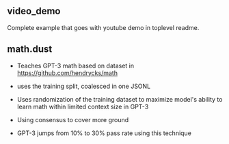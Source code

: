 ## video_demo

Complete example that goes with youtube demo in toplevel readme.

## math.dust

* Teaches GPT-3 math based on dataset in https://github.com/hendrycks/math

* uses the training split, coalesced in one JSONL
* Uses randomization of the training dataset to maximize model's ability to learn math within limited context size in GPT-3
* Using consensus to cover more ground
* GPT-3 jumps from 10% to 30% pass rate using this technique